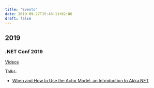 ```yaml
---
title: "Events"
date: 2019-09-27T15:48:11+02:00
draft: false
---
```


## 2019

### .NET Conf 2019

[Videos](https://www.youtube.com/playlist?list=PLReL099Y5nRd04p81Q7p5TtyjCrj9tz1t)

Talks:

- [When and How to Use the Actor Model: an Introduction to Akka.NET](https://www.slideshare.net/mobile/petabridge/net-conf-2019-when-and-how-to-use-the-actor-model-an-introduction-to-akkanet)
